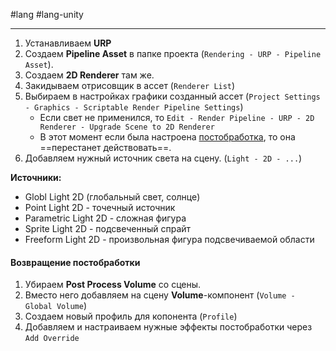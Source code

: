 #lang #lang-unity

---
1. Устанавливаем **URP** 
2. Создаем **Pipeline Asset** в папке проекта (`Rendering - URP - Pipeline Asset`).
3. Создаем **2D Renderer** там же.
4. Закидываем отрисовщик в ассет (`Renderer List`)
5. Выбираем в настройках графики созданный ассет (`Project Settings - Graphics - Scriptable Render Pipeline Settings`)
	- Если свет не применился, то `Edit - Render Pipeline - URP - 2D Renderer - Upgrade Scene to 2D Renderer`
	- В этот момент если была настроена [постобработка](1.%20Languages/Unity/5.%20ВИЗУАЛ/Эффекты/Постобработка%20(Post%20Processing).md), то она ==перестанет действовать==.
1. Добавляем нужный источник света на сцену. (`Light - 2D - ...`)

**Источники:**
- Globl Light 2D (глобальный свет, солнце)
- Point Light 2D - точечный источник
- Parametric Light 2D - сложная фигура 
- Sprite Light 2D - подсвеченный спрайт
- Freeform Light 2D - произвольная фигура подсвечиваемой области

#### Возвращение постобработки
1. Убираем **Post Process Volume** со сцены.
2. Вместо него добавляем на сцену **Volume**-компонент (`Volume - Global Volume`)
3. Создаем новый профиль для копонента (`Profile`)
4. Добавляем и настраиваем нужные эффекты постобработки через `Add Override`